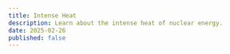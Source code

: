 ```yaml
---
title: Intense Heat
description: Learn about the intense heat of nuclear energy.
date: 2025-02-26
published: false
---
```

